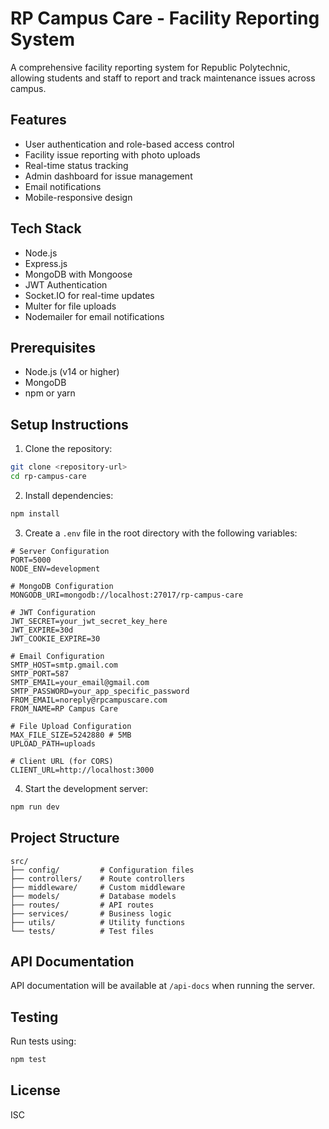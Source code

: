 # RP Campus Care - Facility Reporting System

A comprehensive facility reporting system for Republic Polytechnic, allowing students and staff to report and track maintenance issues across campus.

## Features

- User authentication and role-based access control
- Facility issue reporting with photo uploads
- Real-time status tracking
- Admin dashboard for issue management
- Email notifications
- Mobile-responsive design

## Tech Stack

- Node.js
- Express.js
- MongoDB with Mongoose
- JWT Authentication
- Socket.IO for real-time updates
- Multer for file uploads
- Nodemailer for email notifications

## Prerequisites

- Node.js (v14 or higher)
- MongoDB
- npm or yarn

## Setup Instructions

1. Clone the repository:
```bash
git clone <repository-url>
cd rp-campus-care
```

2. Install dependencies:
```bash
npm install
```

3. Create a `.env` file in the root directory with the following variables:
```
# Server Configuration
PORT=5000
NODE_ENV=development

# MongoDB Configuration
MONGODB_URI=mongodb://localhost:27017/rp-campus-care

# JWT Configuration
JWT_SECRET=your_jwt_secret_key_here
JWT_EXPIRE=30d
JWT_COOKIE_EXPIRE=30

# Email Configuration
SMTP_HOST=smtp.gmail.com
SMTP_PORT=587
SMTP_EMAIL=your_email@gmail.com
SMTP_PASSWORD=your_app_specific_password
FROM_EMAIL=noreply@rpcampuscare.com
FROM_NAME=RP Campus Care

# File Upload Configuration
MAX_FILE_SIZE=5242880 # 5MB
UPLOAD_PATH=uploads

# Client URL (for CORS)
CLIENT_URL=http://localhost:3000
```

4. Start the development server:
```bash
npm run dev
```

## Project Structure

```
src/
├── config/         # Configuration files
├── controllers/    # Route controllers
├── middleware/     # Custom middleware
├── models/         # Database models
├── routes/         # API routes
├── services/       # Business logic
├── utils/          # Utility functions
└── tests/          # Test files
```

## API Documentation

API documentation will be available at `/api-docs` when running the server.

## Testing

Run tests using:
```bash
npm test
```

## License

ISC 